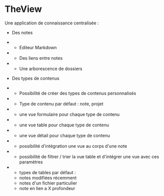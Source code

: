 # TheView

Une application de connaissance centralisée :

- Des notes
- - Editeur Markdown
- - Des liens entre notes
- - Une arborescence de dossiers
 

- Des types de contenus
- - Possibilité de créer des types de contenus personnalisés
- - Type de contenu par défaut : note, projet
- - une vue formulaire pour chaque type de contenu
- - une vue table pour chaque type de contenu
- - une vue détail pour chaque type de contenu 
- - possibilité d'intégration une vue au corps d'une note
- - possibilité de filtrer / trier la vue table et d'intégrer une vue avec ces paramètres
 
- - types de tables par défaut :
  - notes modifiées récemment
  - notes d'un fichier particulier
  - note en lien a X profondeur
 



